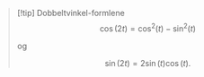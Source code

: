 > [!tip] Dobbeltvinkel-formlene
> $$\cos(2t)= \cos^2(t)-\sin^2(t) $$
> 
> og
> 
> $$ \sin(2t) = 2\sin (t)\cos(t).$$


